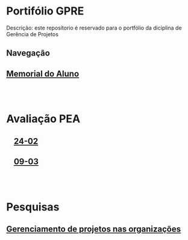 # Portifólio GPRE
 Descrição: este reposítorio é reservado para o portfólio da diciplina de Gerência de Projetos
## Navegação

## [<ins>Memorial do Aluno</ins>]($root$/../Memorial%20do%20Aluno/Memorial.md)

<br><br>
# Avaliação PEA
## &nbsp;&nbsp;&nbsp; [<ins>24-02</ins>]($root$/../Avalição%20do%20PEA/PEA-09-03.md)
## &nbsp;&nbsp;&nbsp; [<ins>09-03</ins>]($root$/../Avalição%20do%20PEA/PEA-09-03.md)

<br><br>
# Pesquisas 
## [<ins>Gerenciamento de projetos nas organizações</ins>]($root$/../docs/Gerenciamento%20de%20Projetos%20-%20Pesquisa.pdf)



